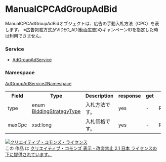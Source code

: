 # ManualCPCAdGroupAdBid
ManualCPCAdGroupAdBidオブジェクトは、広告の手動入札方法（CPC）を表します。
※広告掲載方式がVIDEO_AD(動画広告)のキャンペーンIDを指定した時は利用できません。

### Service
+ [AdGroupAdService](../../services/AdGroupAdService.md)

### Namespace
[AdGroupAdService#Namespace](../../services/AdGroupAdService.md#namespace)

<table>
 <tr>
  <th>Field</th>
  <th>Type</th>
  <th>Description</th>
  <th>response</th>
  <th>get</th>
  <th>add</th>
  <th>set</th>
  <th>remove</th>
 </tr>
 <tr>
  <td>type</td>
  <td>enum<br><a href="./BiddingStrategyType.md">BiddingStrategyType</a></td>
  <td>入札方法です。</td>
  <td>yes</td>
  <td>-</td>
  <td>Requirement</td>
  <td>Ignore<br>NotUpdatable</td>
  <td>Ignore<br>NotUpdatable</td>
 </tr>
 <tr>
  <td>maxCpc</td>
  <td>xsd:long</td>
  <td>入札価格です。</td>
  <td>yes</td>
  <td>-</td>
  <td>Requirement</td>
  <td>Optional<br>Updatable</td>
  <td>Ignore<br>NotUpdatable</td>
 </tr>
</table>

<a rel="license" href="http://creativecommons.org/licenses/by-nd/2.1/jp/"><img alt="クリエイティブ・コモンズ・ライセンス" style="border-width:0" src="https://i.creativecommons.org/l/by-nd/2.1/jp/88x31.png" /></a><br />この 作品 は <a rel="license" href="http://creativecommons.org/licenses/by-nd/2.1/jp/">クリエイティブ・コモンズ 表示 - 改変禁止 2.1 日本 ライセンスの下に提供されています。</a>
